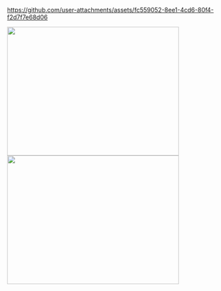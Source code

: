 https://github.com/user-attachments/assets/fc559052-8ee1-4cd6-80f4-f2d7f7e68d06

<img src="https://i.pinimg.com/736x/4c/0c/a6/4c0ca64cb6dbba5426daeb3bc59ffc6d.jpg" style="width:400px;height:300px;">


<img src="https://media.discordapp.net/attachments/1020312718055583824/1277954485985087521/20240827_133436.jpg?ex=66cf0b5c&is=66cdb9dc&hm=6ba123df8d4cbd97102d8c3695a90268d18a26d3a9ce575fb6504181102c2020&=&format=webp&width=658&height=662" style="width:400px;height:300px;">
